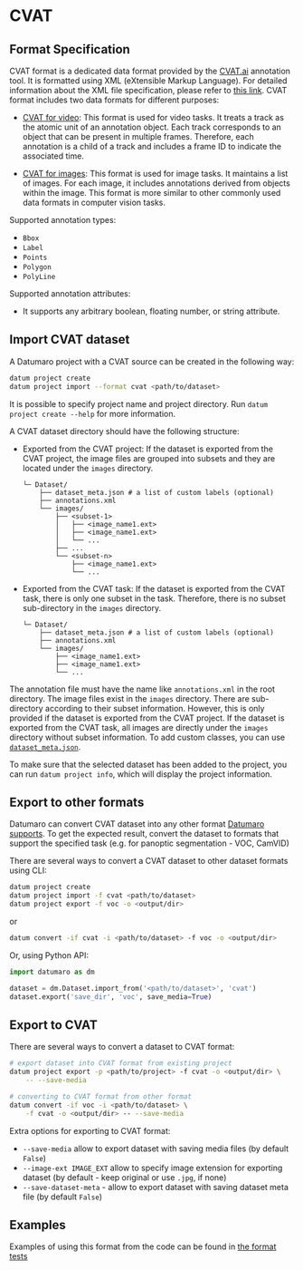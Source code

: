 # CVAT

## Format Specification

CVAT format is a dedicated data format provided by the [CVAT.ai](https://www.cvat.ai) annotation tool.
It is formatted using XML (eXtensible Markup Language). For detailed information about the XML file specification, please refer to [this link](https://opencv.github.io/cvat/docs/manual/advanced/xml_format).
CVAT format includes two data formats for different purposes:

- [CVAT for video](https://opencv.github.io/cvat/docs/manual/advanced/xml_format/#interpolation):
  This format is used for video tasks. It treats a track as the atomic unit of an annotation object.
  Each track corresponds to an object that can be present in multiple frames.
  Therefore, each annotation is a child of a track and includes a frame ID to indicate the associated time.

- [CVAT for images](https://opencv.github.io/cvat/docs/manual/advanced/xml_format/#annotation):
  This format is used for image tasks. It maintains a list of images.
  For each image, it includes annotations derived from objects within the image.
  This format is more similar to other commonly used data formats in computer vision tasks.

Supported annotation types:
- `Bbox`
- `Label`
- `Points`
- `Polygon`
- `PolyLine`

Supported annotation attributes:
- It supports any arbitrary boolean, floating number, or string attribute.

## Import CVAT dataset

A Datumaro project with a CVAT source can be created in the following way:

``` bash
datum project create
datum project import --format cvat <path/to/dataset>
```

It is possible to specify project name and project directory. Run
`datum project create --help` for more information.

A CVAT dataset directory should have the following structure:

- Exported from the CVAT project: If the dataset is exported from the CVAT project, the image files are grouped into subsets and they are located under the `images` directory.

  <!--lint disable fenced-code-flag-->
  ```console
  └─ Dataset/
      ├── dataset_meta.json # a list of custom labels (optional)
      ├── annotations.xml
      └── images/
          ├── <subset-1>
          │   ├── <image_name1.ext>
          │   ├── <image_name1.ext>
          │   └── ...
          ├── ...
          └── <subset-n>
              ├── <image_name1.ext>
              └── ...
  ```

- Exported from the CVAT task: If the dataset is exported from the CVAT task, there is only one subset in the task. Therefore, there is no subset sub-directory in the `images` directory.

  <!--lint disable fenced-code-flag-->
  ```console
  └─ Dataset/
      ├── dataset_meta.json # a list of custom labels (optional)
      ├── annotations.xml
      └── images/
          ├── <image_name1.ext>
          ├── <image_name1.ext>
          └── ...
  ```

The annotation file must have the name like `annotations.xml` in the root directory.
The image files exist in the `images` directory. There are sub-directory according to their subset information.
However, this is only provided if the dataset is exported from the CVAT project.
If the dataset is exported from the CVAT task, all images are directly under the `images` directory without subset information.
To add custom classes, you can use [`dataset_meta.json`](/docs/data-formats/formats/index.rst#dataset-meta-info-file).

To make sure that the selected dataset has been added to the project, you can
run `datum project info`, which will display the project information.

## Export to other formats

Datumaro can convert CVAT dataset into any other format [Datumaro supports](/docs/data-formats/formats/index.rst).
To get the expected result, convert the dataset to formats
that support the specified task (e.g. for panoptic segmentation - VOC, CamVID)

There are several ways to convert a CVAT dataset to other dataset formats
using CLI:

``` bash
datum project create
datum project import -f cvat <path/to/dataset>
datum project export -f voc -o <output/dir>
```
or
``` bash
datum convert -if cvat -i <path/to/dataset> -f voc -o <output/dir>
```

Or, using Python API:

```python
import datumaro as dm

dataset = dm.Dataset.import_from('<path/to/dataset>', 'cvat')
dataset.export('save_dir', 'voc', save_media=True)
```

## Export to CVAT

There are several ways to convert a dataset to CVAT format:

``` bash
# export dataset into CVAT format from existing project
datum project export -p <path/to/project> -f cvat -o <output/dir> \
    -- --save-media
```
``` bash
# converting to CVAT format from other format
datum convert -if voc -i <path/to/dataset> \
    -f cvat -o <output/dir> -- --save-media
```

Extra options for exporting to CVAT format:
- `--save-media` allow to export dataset with saving media files
  (by default `False`)
- `--image-ext IMAGE_EXT` allow to specify image extension
  for exporting dataset (by default - keep original or use `.jpg`, if none)
- `--save-dataset-meta` - allow to export dataset with saving dataset meta
  file (by default `False`)

## Examples

Examples of using this format from the code can be found in
[the format tests](https://github.com/openvinotoolkit/datumaro/tree/develop/tests/unit/test_cvat_format.py)
